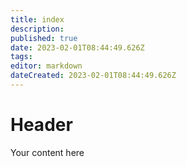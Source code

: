 ```yaml
---
title: index
description: 
published: true
date: 2023-02-01T08:44:49.626Z
tags: 
editor: markdown
dateCreated: 2023-02-01T08:44:49.626Z
---
```


# Header
Your content here